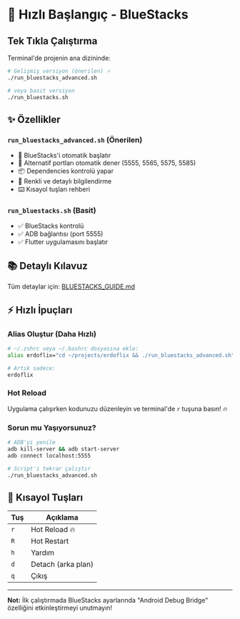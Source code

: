 # 🚀 Hızlı Başlangıç - BlueStacks

## Tek Tıkla Çalıştırma

Terminal'de projenin ana dizininde:

```bash
# Gelişmiş versiyon (önerilen) ⭐
./run_bluestacks_advanced.sh

# veya basit versiyon
./run_bluestacks.sh
```

## ✨ Özellikler

### `run_bluestacks_advanced.sh` (Önerilen)
- 🚀 BlueStacks'i otomatik başlatır
- 🔌 Alternatif portları otomatik dener (5555, 5565, 5575, 5585)
- 📦 Dependencies kontrolü yapar
- 🎨 Renkli ve detaylı bilgilendirme
- ⌨️ Kısayol tuşları rehberi

### `run_bluestacks.sh` (Basit)
- ✅ BlueStacks kontrolü
- ✅ ADB bağlantısı (port 5555)
- ✅ Flutter uygulamasını başlatır

## 📚 Detaylı Kılavuz

Tüm detaylar için: [BLUESTACKS_GUIDE.md](./BLUESTACKS_GUIDE.md)

## ⚡ Hızlı İpuçları

### Alias Oluştur (Daha Hızlı)
```bash
# ~/.zshrc veya ~/.bashrc dosyasına ekle:
alias erdoflix="cd ~/projects/erdoflix && ./run_bluestacks_advanced.sh"

# Artık sadece:
erdoflix
```

### Hot Reload
Uygulama çalışırken kodunuzu düzenleyin ve terminal'de `r` tuşuna basın! 🔥

### Sorun mu Yaşıyorsunuz?
```bash
# ADB'yi yenile
adb kill-server && adb start-server
adb connect localhost:5555

# Script'i tekrar çalıştır
./run_bluestacks_advanced.sh
```

## 🎯 Kısayol Tuşları

| Tuş | Açıklama |
|-----|----------|
| `r` | Hot Reload 🔥 |
| `R` | Hot Restart |
| `h` | Yardım |
| `d` | Detach (arka plan) |
| `q` | Çıkış |

---

**Not:** İlk çalıştırmada BlueStacks ayarlarında "Android Debug Bridge" özelliğini etkinleştirmeyi unutmayın!
